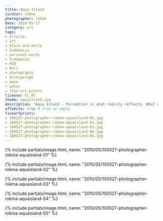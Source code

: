 ```yaml
---
title: Aqua Island
curator: rokma
photographer: rokma
date: 2010-05-27
category: art
tags:
- article
- art
- black-and-white
- Indonesia
- personal-works
- Indonesia
- H2O
- Bali
- photography
- archipelago
- aqua
- water
- fine-art-prints
license: CC_BY
thumb: aquaisland.jpg
description: "Aqua Island - Perception is what reality reflects. What we know about the world has come to us bouncing his way into our senses."
offwhite: true # true or empty
fineartprints:
- 100527-photographer-rokma-aquaisland-01.jpg
- 100527-photographer-rokma-aquaisland-02.jpg
- 100527-photographer-rokma-aquaisland-03.jpg
- 100527-photographer-rokma-aquaisland-04.jpg
- 100527-photographer-rokma-aquaisland-05.jpg
---
```



{% include partials/image.html, name: "2010/05/100527-photographer-rokma-aquaisland-01" %}

{% include partials/image.html, name: "2010/05/100527-photographer-rokma-aquaisland-02" %}

{% include partials/image.html, name: "2010/05/100527-photographer-rokma-aquaisland-03" %}

{% include partials/image.html, name: "2010/05/100527-photographer-rokma-aquaisland-04" %}

{% include partials/image.html, name: "2010/05/100527-photographer-rokma-aquaisland-05" %}
